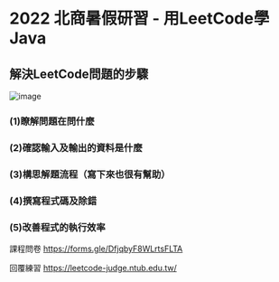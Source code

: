 # 2022 北商暑假研習 - 用LeetCode學Java

## 解決LeetCode問題的步驟
![image](https://user-images.githubusercontent.com/21993696/187319541-e99dd0f8-f5d8-47f0-8863-c53a8afb29fa.png)

### (1)瞭解問題在問什麼
### (2)確認輸入及輸出的資料是什麼
### (3)構思解題流程（寫下來也很有幫助）
### (4)撰寫程式碼及除錯
### (5)改善程式的執行效率

課程問卷 https://forms.gle/DfjqbyF8WLrtsFLTA

回覆練習 https://leetcode-judge.ntub.edu.tw/
